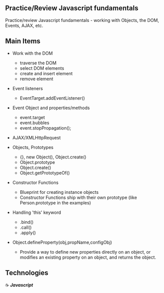 ## Practice/Review Javascript fundamentals

Practice/review Javascript fundamentals - working with Objects, the DOM, Events, AJAX, etc.

## Main Items

- Work with the DOM

  - traverse the DOM
  - select DOM elements
  - create and insert element
  - remove element

- Event listeners

  - Event​Target​.add​Event​Listener()

- Event Object and properties/methods

  - event.target
  - event.bubbles
  - event.stopPropagation();

- AJAX/XMLHttpRequest

- Objects, Prototypes

  - {}, new Object(), Object.create()
  - Object.prototype
  - Object.create()
  - Object.getPrototypeOf()

- Constructor Functions

  - Blueprint for creating instance objects
  - Constructor Functions ship with their own prototype (like Person.prototype in the examples)

- Handling 'this' keyword

  - .bind()
  - .call()
  - .apply()

- Object.defineProperty(obj,propName,configObj)
  - Provide a way to define new properties directly on an object, or modifies an existing property on an object, and returns the object.

## Technologies

:coffee: **_Javascript_**
